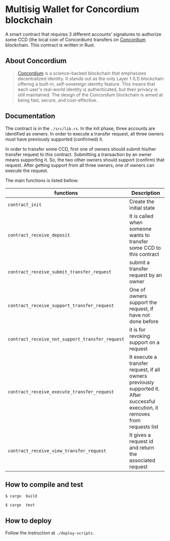 # Multisig Wallet for Concordium blockchain

A smart contract that requires 3 different accounts’ signatures to authorize some CCD (the local coin of Concordium) transfers on [Concordium](https://www.concordium.com/) blockchain. This contract is written in Rust.

## About Concordium

> [Concordium](https://www.concordium.com/) is a science-backed blockchain that emphasizes decentralized identity. It stands out as the only Layer 1 (L1) blockchain offering a built-in, self-sovereign identity feature. This means that each user's real-world identity is authenticated, but their privacy is still maintained. The design of the Concordium blockchain is aimed at being fast, secure, and cost-effective.

## Documentation

The contract is in the `./src/lib.rs`. In the init phase, three accounts are identified as owners. In order to execute a transfer request, all three owners must have previously supported (confirmed) it.

In order to transfer some CCD, first one of owners should submit his/her transfer request to this contract. Submitting a transaction by an owner means supporting it. So, the two other owners should support (confirm) that request. After getting support from all three owners, one of owners can execute the request.

The main functions is listed bellow:

| functions                                       | Description                                                                                                                     |
| ----------------------------------------------- | ------------------------------------------------------------------------------------------------------------------------------- |
| `contract_init`                                 | Create the initial state                                                                                                        |
| `contract_receive_deposit`                      | It is called when someone wants to transfer some CCD to this contract                                                           |
| `contract_receive_submit_transfer_request`      | submit a transfer request by an owner                                                                                           |
| `contract_receive_support_transfer_request`     | One of owners support the request, if have not done before                                                                      |
| `contract_receive_not_support_transfer_request` | it is for revoking support on a request                                                                                         |
| `contract_receive_execute_transfer_request`     | It execute a transfer request, if all owners previously supported it. After successful execution, it removes from requests list |
| `contract_receive_view_transfer_request`        | It gives a request id and return the associated request                                                                         |

## How to compile and test

`$ cargo  build`

`$ cargo  test`

## How to deploy
Follow the instruction at `./deploy-scripts`.
